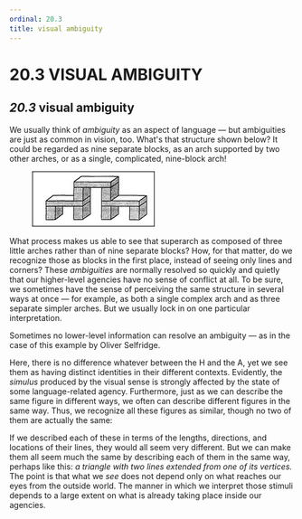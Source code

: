 ```yaml
---
ordinal: 20.3
title: visual ambiguity
---
```


# 20.3 VISUAL AMBIGUITY 

<h2><em>20.3</em> visual ambiguity</h2>
<p>We usually think of <em>ambiguity</em> as an aspect of language &mdash; but ambiguities are just as common in vision, too. What's that structure shown below? It could be regarded as nine separate blocks, as an arch supported by two other arches, or as a single, complicated, nine-block arch!</p>
<figure><img src="../images/ch20/20-1.png"/></figure>
<p>What process makes us able to see that superarch as composed of three little arches rather than of nine separate blocks? How, for that matter, do we recognize those as blocks in the first place, instead of seeing only lines and corners? These <em>ambiguities</em> are normally resolved so quickly and quietly that our higher-level agencies have no sense of conflict at all. To be sure, we sometimes have the sense of perceiving the same structure in several ways at once &mdash; for example, as both a single complex arch and as three separate simpler arches. But we usually lock in on one particular interpretation.</p>
<p>Sometimes no lower-level information can resolve an ambiguity &mdash; as in the case of this example by Oliver Selfridge.</p>
<p>Here, there is no difference whatever between the H and the A, yet we see them as having distinct identities in their different contexts. Evidently, the <em>simulus</em> produced by the visual sense is strongly affected by the state of some language-related agency. Furthermore, just as we can describe the same figure in different ways, we often can describe different figures in the same way. Thus, we recognize all these figures as similar, though no two of them are actually the same:</p>
<p>If we described each of these in terms of the lengths, directions, and locations of their lines, they would all seem very different. But we can make them all seem much the same by describing each of them in the same way, perhaps like this: <em>a triangle with two lines extended from one of its vertices.</em> The point is that what we <em>see</em> does not depend only on what reaches our eyes from the outside world. The manner in which we interpret those stimuli depends to a large extent on what is already taking place inside our agencies.</p>